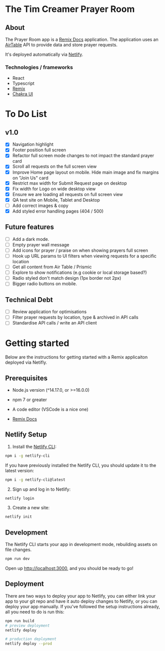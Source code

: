 # The Tim Creamer Prayer Room

## About

The Prayer Room app is a [Remix Docs](https://remix.run/docs) application. The application uses an [AirTable](https://airtable.com) API to provide data and store prayer requests.

It's deployed automatically via [Netlify](https://www.netlify.com/).

### Technologies / frameworks

-   React
-   Typescript
-   [Remix](https://remix.run/docs)
-   [Chakra UI](https://chakra-ui.com/)

# To Do List

## v1.0

-   [x] Navigation highlight
-   [x] Footer position full screen
-   [x] Refactor full screen mode changes to not impact the standard prayer card
-   [x] Scroll all requests on the full screen view
-   [x] Improve Home page layout on mobile. Hide main image and fix margins on "Join Us" card
-   [x] Restrict max width for Submit Request page on desktop
-   [x] Fix width for Logo on wide desktop view
-   [x] Ensure we are loading all requests on full screen view
-   [x] QA test site on Mobile, Tablet and Desktop
-   [ ] Add correct images & copy
-   [x] Add styled error handling pages (404 / 500)

## Future features

-   [ ] Add a dark mode.
-   [ ] Empty prayer wall message
-   [ ] Add icons for prayer / praise on when showing prayers full screen
-   [ ] Hook up URL params to UI filters when viewing requests for a specific location
-   [ ] Get all content from Air Table / Prismic
-   [ ] Explore to show notifications (e.g cookie or local storage based?)
-   [ ] Radio styled don't match design (1px border not 2px)
-   [ ] Bigger radio buttons on mobile.

## Technical Debt

-   [ ] Review application for optimisations
-   [ ] Filter prayer requests by location, type & archived in API calls
-   [ ] Standardise API calls / write an API client

# Getting started

Below are the instructions for getting started with a Remix applicaiton deployed via Netifly.

## Prerequisites

-   Node.js version (^14.17.0, or >=16.0.0)
-   npm 7 or greater
-   A code editor (VSCode is a nice one)

-   [Remix Docs](https://remix.run/docs)

## Netlify Setup

1. Install the [Netlify CLI](https://www.netlify.com/products/dev/):

```sh
npm i -g netlify-cli
```

If you have previously installed the Netlify CLI, you should update it to the latest version:

```sh
npm i -g netlify-cli@latest
```

2. Sign up and log in to Netlify:

```sh
netlify login
```

3. Create a new site:

```sh
netlify init
```

## Development

The Netlify CLI starts your app in development mode, rebuilding assets on file changes.

```sh
npm run dev
```

Open up [http://localhost:3000](http://localhost:3000), and you should be ready to go!

## Deployment

There are two ways to deploy your app to Netlify, you can either link your app to your git repo and have it auto deploy changes to Netlify, or you can deploy your app manually. If you've followed the setup instructions already, all you need to do is run this:

```sh
npm run build
# preview deployment
netlify deploy

# production deployment
netlify deploy --prod
```
